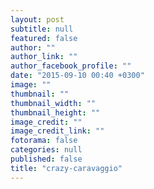 ```yaml
---
layout: post
subtitle: null
featured: false
author: ""
author_link: ""
author_facebook_profile: ""
date: "2015-09-10 00:40 +0300"
image: ""
thumbnail: ""
thumbnail_width: ""
thumbnail_height: ""
image_credit: ""
image_credit_link: ""
fotorama: false
categories: null
published: false
title: "crazy-caravaggio"
---
```


 
